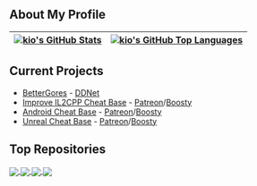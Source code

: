 ## About My Profile

| <a href="https://github.com/anuraghazra/github-readme-stats"><img align="center" src="https://github-readme-stats.vercel.app/api?username=k-i-o&bg_color=30,2b953d,1a2923&title_color=e28d21&text_color=fff&include_all_commits=true&rank_icon=githubues&hide_border=true" alt="kio's GitHub Stats" /></a> | <a href="https://github.com/anuraghazra/github-readme-stats"><img align="center" src="https://github-readme-stats.vercel.app/api/top-langs/?username=k-i-o&bg_color=30,2b953d,1a2923&title_color=e28d21&text_color=fff&hide_progress=true" alt="kio's GitHub Top Languages" /></a> |
| ------------- | ------------- |

## Current Projects

- [BetterGores](https://gores.pro) - [DDNet](https://store.steampowered.com/app/412220/DDNet/)
- [Improve IL2CPP Cheat Base](https://github.com/k-i-o/IL2CPPBaseByKio) - [Patreon](https://www.patreon.com/kiocode)/[Boosty](https://boosty.to/kiocode)
- [Android Cheat Base](https://github.com/k-i-o/AndroidCheatsBaseByKio) - [Patreon](https://www.patreon.com/kiocode)/[Boosty](https://boosty.to/kiocode)
- [Unreal Cheat Base](https://github.com/k-i-o/UEBaseByKio) - [Patreon](https://www.patreon.com/kiocode)/[Boosty](https://boosty.to/kiocode)


## Top Repositories

<a href="https://github.com/k-i-o/IL2CPPBaseByKio">
  <img align="center" src="https://github-readme-stats.vercel.app/api/pin/?username=k-i-o&repo=IL2CPPBaseByKio&theme=tokyonight" />
</a>
<a href="https://github.com/k-i-o/AndroidCheatsBaseByKio">
  <img align="center" src="https://github-readme-stats.vercel.app/api/pin/?username=k-i-o&repo=AndroidCheatsBaseByKio&theme=tokyonight" />
</a>
<a href="https://github.com/k-i-o/UEBaseByKio">
  <img align="center" src="https://github-readme-stats.vercel.app/api/pin/?username=k-i-o&repo=UEBaseByKio&theme=tokyonight" />
</a>
<a href="https://github.com/k-i-o/CChat.TW">
  <img align="center" src="https://github-readme-stats.vercel.app/api/pin/?username=k-i-o&repo=CChat.TW&theme=tokyonight" />
</a>
